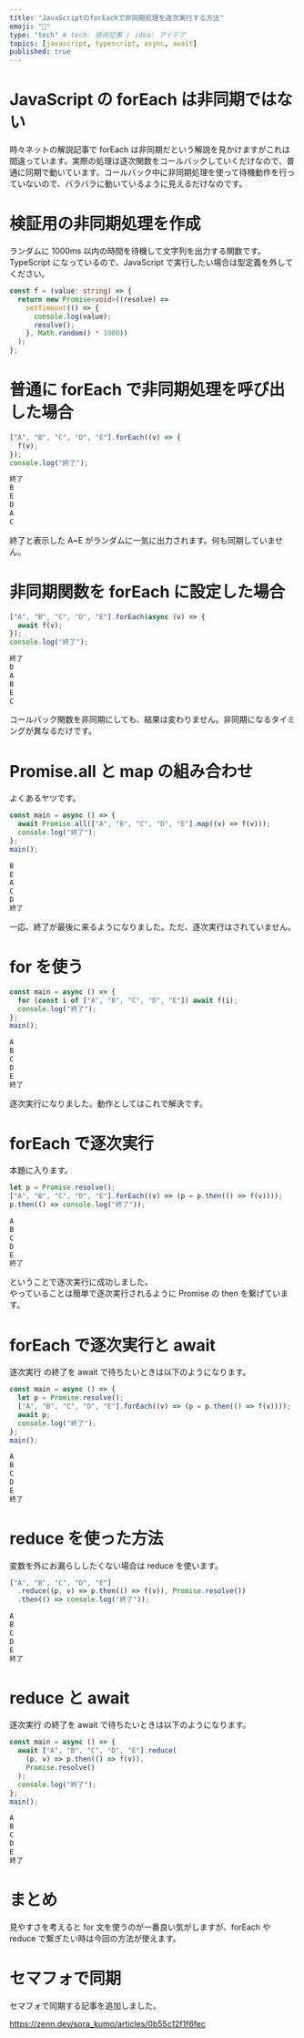 ```yaml
---
title: "JavaScriptのforEachで非同期処理を逐次実行する方法"
emoji: "📌"
type: "tech" # tech: 技術記事 / idea: アイデア
topics: [javascript, typescript, async, await]
published: true
---
```


# JavaScript の forEach は非同期ではない

時々ネットの解説記事で forEach は非同期だという解説を見かけますがこれは間違っています。実際の処理は逐次関数をコールバックしていくだけなので、普通に同期で動いています。コールバック中に非同期処理を使って待機動作を行っていないので、バラバラに動いているように見えるだけなのです。

# 検証用の非同期処理を作成

ランダムに 1000ms 以内の時間を待機して文字列を出力する関数です。TypeScript になっているので、JavaScript で実行したい場合は型定義を外してください。

```ts
const f = (value: string) => {
  return new Promise<void>((resolve) =>
    setTimeout(() => {
      console.log(value);
      resolve();
    }, Math.random() * 1000))
  );
};
```

# 普通に forEach で非同期処理を呼び出した場合

```ts
["A", "B", "C", "D", "E"].forEach((v) => {
  f(v);
});
console.log("終了");
```

```txt
終了
B
E
D
A
C
```

終了と表示した A~E がランダムに一気に出力されます。何も同期していません。

# 非同期関数を forEach に設定した場合

```ts
["A", "B", "C", "D", "E"].forEach(async (v) => {
  await f(v);
});
console.log("終了");
```

```txt
終了
D
A
B
E
C
```

コールバック関数を非同期にしても、結果は変わりません。非同期になるタイミングが異なるだけです。

# Promise.all と map の組み合わせ

よくあるヤツです。

```ts
const main = async () => {
  await Promise.all(["A", "B", "C", "D", "E"].map((v) => f(v)));
  console.log("終了");
};
main();
```

```txt
B
E
A
C
D
終了
```

一応、終了が最後に来るようになりました。ただ、逐次実行はされていません。

# for を使う

```ts
const main = async () => {
  for (const i of ["A", "B", "C", "D", "E"]) await f(i);
  console.log("終了");
};
main();
```

```txt
A
B
C
D
E
終了
```

逐次実行になりました。動作としてはこれで解決です。

# forEach で逐次実行

本題に入ります。

```ts
let p = Promise.resolve();
["A", "B", "C", "D", "E"].forEach((v) => (p = p.then(() => f(v))));
p.then(() => console.log("終了"));
```

```txt
A
B
C
D
E
終了
```

ということで逐次実行に成功しました。  
やっていることは簡単で逐次実行されるように Promise の then を繋げています。

# forEach で逐次実行と await

逐次実行 の終了を await で待ちたいときは以下のようになります。

```ts
const main = async () => {
  let p = Promise.resolve();
  ["A", "B", "C", "D", "E"].forEach((v) => (p = p.then(() => f(v))));
  await p;
  console.log("終了");
};
main();
```

```txt
A
B
C
D
E
終了
```

# reduce を使った方法

変数を外にお漏らししたくない場合は reduce を使います。

```ts
["A", "B", "C", "D", "E"]
  .reduce((p, v) => p.then(() => f(v)), Promise.resolve())
  .then(() => console.log("終了"));
```

```txt
A
B
C
D
E
終了
```

# reduce と await

逐次実行 の終了を await で待ちたいときは以下のようになります。

```ts
const main = async () => {
  await ["A", "B", "C", "D", "E"].reduce(
    (p, v) => p.then(() => f(v)),
    Promise.resolve()
  );
  console.log("終了");
};
main();
```

```txt
A
B
C
D
E
終了
```

# まとめ

見やすさを考えると for 文を使うのが一番良い気がしますが、forEach や reduce で繋ぎたい時は今回の方法が使えます。

# セマフォで同期

セマフォで同期する記事を追加しました。

https://zenn.dev/sora_kumo/articles/0b55c12f1f6fec
